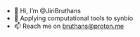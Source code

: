- 👋 Hi, I’m @JiriBruthans
- 👀 Applying computational tools to synbio
- 📫 Reach me on bruthans@proton.me

